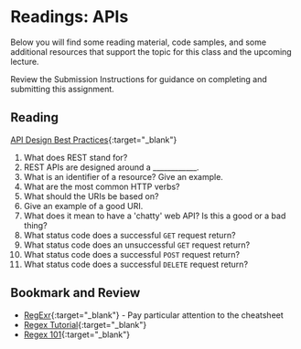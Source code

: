 # Readings: APIs

Below you will find some reading material, code samples, and some additional resources that support the topic for this class and the upcoming lecture.

Review the Submission Instructions for guidance on completing and submitting this assignment.

## Reading

[API Design Best Practices](https://docs.microsoft.com/en-us/azure/architecture/best-practices/api-design){:target="_blank"}

1. What does REST stand for?
1. REST APIs are designed around a ____________.
1. What is an identifier of a resource? Give an example.
1. What are the most common HTTP verbs?
1. What should the URIs be based on?
1. Give an example of a good URI.
1. What does it mean to have a 'chatty' web API? Is this a good or a bad thing?
1. What status code does a successful `GET` request return?
1. What status code does an unsuccessful `GET` request return?
1. What status code does a successful `POST` request return?
1. What status code does a successful `DELETE` request return?

<!-- ## Additional Resources

PLACEHOLDER

### Videos

PLACEHOLDER -->

## Bookmark and Review

- [RegExr](https://regexr.com/){:target="_blank"} - Pay particular attention to the cheatsheet
- [Regex Tutorial](https://medium.com/factory-mind/regex-tutorial-a-simple-cheatsheet-by-examples-649dc1c3f285){:target="_blank"}
- [Regex 101](https://regex101.com/){:target="_blank"}
